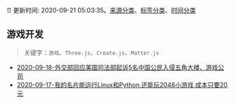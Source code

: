:alarm_clock: 更新时间: 2020-09-21 05:03:35。[来源分类](../README.md)、[标签分类](../TAGS.md)、[时间分类](../TIMELINE.md)

## 游戏开发


> 关键字：`游戏`、`Three.js`、`Create.js`、`Matter.js`



- [2020-09-18-外交部回应美国司法部起诉5名中国公民入侵五角大楼、游戏公司](https://sec.thief.one/article_content?a_id=728a265989074f269b42ffc0292a79a7) 
- [2020-09-17-我的名片能运行Linux和Python,还能玩2048小游戏,成本只要20元](https://sec.thief.one/article_content?a_id=fd0ceee3c4d2092f5666f7b5f13f6533) 